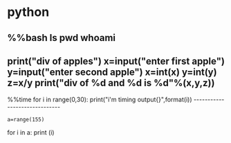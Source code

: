 # python
%%bash
ls
pwd
whoami
--------
print("div of apples")
x=input("enter first apple")
y=input("enter second apple")
x=int(x)
y=int(y)
z=x/y
print("div of %d and %d is %d"%(x,y,z))
--------------------
%%time
for i in range(0,30):
    print("i'm timing output{}",format(i))
    ------------------------------
    
    a=range(155)
for i in a:
    print (i)
